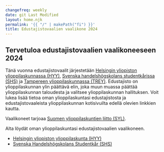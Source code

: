 ```yaml
---
changefreq: weekly
date: git Last Modified
layout: home.njk
permalink: '{{ "/" | makePath("fi") }}'
title: Edustajistovaalien vaalikone 2024
---
```


## Tervetuloa edustajistovaalien vaalikoneeseen 2024

Tänä vuonna edustajistovaalit järjestetään
[Helsingin yliopiston ylioppilaskunnassa (HYY)](https://hyy.fi/fi/ylioppilaskunta/organisaatio/edustajisto/edustajistovaalit/),
[Svenska handelshögskolans studentkårissa (SHS)](https://shs.fi/studentkaren/administration/fullmaktige/)
ja
[Tampereen ylioppilaskunnassa (TREY)](https://trey.fi/ylioppilaskunta/edustajistovaalit).
Edustajisto on ylioppilaskunnan ylin päättävä elin, joka muun muassa päättää
ylioppilaskunnan taloudesta ja valitsee ylioppilaskunnan hallituksen. Voit lukea
lisää tietoa oman ylioppilaskuntasi edustajistosta ja edustajistovaaleista
ylioppilaskunnan kotisivuilta edellä olevien linkkien kautta.

Vaalikoneet tarjoaa [Suomen ylioppilaskuntien liitto (SYL)](https://syl.fi).

Alta löydät oman ylioppilaskuntasi edustajistovaalien vaalikoneen.

- [Helsingin yliopiston ylioppilaskunta (HYY)](/hyy/)
- [Svenska Handelshögskolans Studentkår (SHS)](/shs/)
